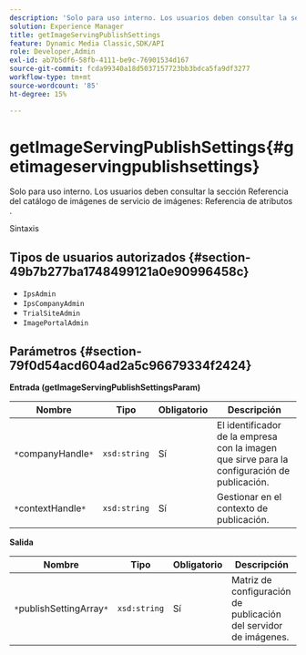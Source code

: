 ```yaml
---
description: 'Solo para uso interno. Los usuarios deben consultar la sección Referencia del catálogo de imágenes de servicio de imágenes: Referencia de atributos .'
solution: Experience Manager
title: getImageServingPublishSettings
feature: Dynamic Media Classic,SDK/API
role: Developer,Admin
exl-id: ab7b5df6-58fb-4111-be9c-76901534d167
source-git-commit: fcda99340a18d5037157723bb3bdca5fa9df3277
workflow-type: tm+mt
source-wordcount: '85'
ht-degree: 15%

---
```


# getImageServingPublishSettings{#getimageservingpublishsettings}

Solo para uso interno. Los usuarios deben consultar la sección Referencia del catálogo de imágenes de servicio de imágenes: Referencia de atributos .

Sintaxis

## Tipos de usuarios autorizados {#section-49b7b277ba1748499121a0e90996458c}

* `IpsAdmin`
* `IpsCompanyAdmin`
* `TrialSiteAdmin`
* `ImagePortalAdmin`

## Parámetros {#section-79f0d54acd604ad2a5c96679334f2424}

**Entrada (getImageServingPublishSettingsParam)**

| Nombre | Tipo | Obligatorio | Descripción |
|---|---|---|---|
| `*`companyHandle`*` | `xsd:string` | Sí | El identificador de la empresa con la imagen que sirve para la configuración de publicación. |
| `*`contextHandle`*` | `xsd:string` | Sí | Gestionar en el contexto de publicación. |

**Salida**

| Nombre | Tipo | Obligatorio | Descripción |
|---|---|---|---|
| `*`publishSettingArray`*` | `xsd:string` | Sí | Matriz de configuración de publicación del servidor de imágenes. |
